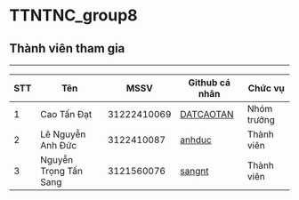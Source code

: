 # TTNTNC_group8
## Thành viên tham gia

---

| STT | Tên                   | MSSV        | Github cá nhân                          | Chức vụ       |
|-----|------------------------|-------------|-----------------------------------------|---------------|
| 1   | Cao Tấn Đạt            | 31222410069 | [DATCAOTAN](https://github.com/DATCAOTAN/TTNTNC_self)     | Nhóm trưởng   |
| 2   | Lê Nguyễn Anh Đức      | 3122410087  | [anhduc](https://github.com/anhduc)     | Thành viên    |
| 3   | Nguyễn Trọng Tấn Sang  | 3121560076  | [sangnt](https://github.com/sangnt)     | Thành viên    |
